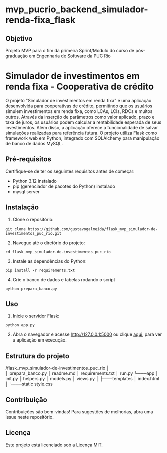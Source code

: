 # mvp_pucrio_backend_simulador-renda-fixa_flask
 
## Objetivo
Projeto MVP para o fim da primeira Sprint/Modulo do curso de pós-graduação em Engenharia de Software da PUC Rio

# Simulador de investimentos em renda fixa - Cooperativa de crédito

O projeto "Simulador de investimentos em renda fixa" é uma aplicação desenvolvida para cooperativas de crédito, permitindo que os usuários simulem investimentos em renda fixa, como LCAs, LCIs, RDCs e muitos outros. Através da inserção de parâmetros como valor aplicado, prazo e taxa de juros, os usuários podem calcular a rentabilidade esperada de seus investimentos. Além disso, a aplicação oferece a funcionalidade de salvar simulações realizadas para referência futura. O projeto utiliza Flask como framework web em Python, integrado com SQLAlchemy para manipulação de banco de dados MySQL.

## Pré-requisitos

Certifique-se de ter os seguintes requisitos antes de começar:

- Python 3.12 instalado
- pip (gerenciador de pacotes do Python) instalado
- mysql server

## Instalação

1. Clone o repositório:

```
git clone https://github.com/gustavogalmeida/flask_mvp_simulador-de-investimentos_puc_rio.git
```

2. Navegue até o diretório do projeto:
```
cd flask_mvp_simulador-de-investimentos_puc_rio
```
3. Instale as dependências do Python:
```
pip install -r requirements.txt
```
4. Crie o banco de dados e tabelas rodando o script
```
python prepara_banco.py
```
## Uso

1. Inicie o servidor Flask:
```
python app.py
```
2. Abra o navegador e acesse http://127.0.0.1:5000 ou clique [aqui](http://127.0.0.1:5000), para ver a aplicação em execução.

## Estrutura do projeto

/flask_mvp_simulador-de-investimentos_puc_rio
│   
│   prepara_banco.py
│   readme.md
│   requirements.txt
│   run.py
└───app
    │   init.py
    │   helpers.py
    │   models.py
    │   views.py
    │
    ├───templates
    │       index.html
    │
    └───static
            style.css   

## Contribuição
Contribuições são bem-vindas! Para sugestões de melhorias, abra uma issue neste repositório.

## Licença
Este projeto está licenciado sob a Licença MIT.